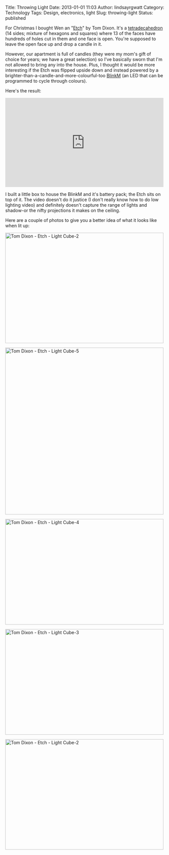 Title: Throwing Light
Date: 2013-01-01 11:03
Author: lindsayrgwatt
Category: Technology
Tags: Design, electronics, light
Slug: throwing-light
Status: published

For Christmas I bought Wen an "[Etch](http://www.tomdixon.net/products/us/etch-candle-holder-stainless-steel)" by Tom Dixon. It's a [tetradecahedron](http://en.wikipedia.org/wiki/Tetradecahedron) (14 sides; mixture of hexagons and squares) where 13 of the faces have hundreds of holes cut in them and one face is open. You're supposed to leave the open face up and drop a candle in it.

However, our apartment is full of candles (they were my mom's gift of choice for years; we have a great selection) so I've basically sworn that I'm not allowed to bring any into the house. Plus, I thought it would be more interesting if the Etch was flipped upside down and instead powered by a brighter-than-a-candle-and-more-colourful-too [BlinkM](http://thingm.com/products/blinkm) (an LED that can be programmed to cycle through colours).

Here's the result:

<iframe src="https://www.youtube.com/embed/lZ3Iq2te8sI" frameborder="0" width="500" height="281"></iframe>

I built a little box to house the BlinkM and it's battery pack; the Etch sits on top of it. The video doesn't do it justice (I don't really know how to do low lighting video) and definitely doesn't capture the range of lights and shadow-or the nifty projections it makes on the ceiling.

Here are a couple of photos to give you a better idea of what it looks like when lit up:

[<img src="{static}/images/2013/01/Tom-Dixon-Etch-Light-Cube-2-500x348.jpg" title="Tom Dixon - Etch - Light Cube-2" class="aligncenter size-medium " width="500" height="348" />]({static}/images/2013/01/Tom-Dixon-Etch-Light-Cube-2.jpg)

[<img src="{static}/images/2013/01/Tom-Dixon-Etch-Light-Cube-5-475x500.jpg" title="Tom Dixon - Etch - Light Cube-5" class="aligncenter " width="500" height="526" />]({static}/images/2013/01/Tom-Dixon-Etch-Light-Cube-5.jpg)

[<img src="{static}/images/2013/01/Tom-Dixon-Etch-Light-Cube-4-500x333.jpg" title="Tom Dixon - Etch - Light Cube-4" class="aligncenter size-medium " width="500" height="333" />]({static}/images/2013/01/Tom-Dixon-Etch-Light-Cube-4.jpg)

[<img src="{static}/images/2013/01/Tom-Dixon-Etch-Light-Cube-3-500x333.jpg" title="Tom Dixon - Etch - Light Cube-3" class="aligncenter size-medium " width="500" height="333" />]({static}/images/2013/01/Tom-Dixon-Etch-Light-Cube-3.jpg)

[<img src="{static}/images/2013/01/Tom-Dixon-Etch-Light-Cube-2-500x348.jpg" title="Tom Dixon - Etch - Light Cube-2" class="aligncenter size-medium " width="500" height="348" />]({static}/images/2013/01/Tom-Dixon-Etch-Light-Cube-2.jpg)
